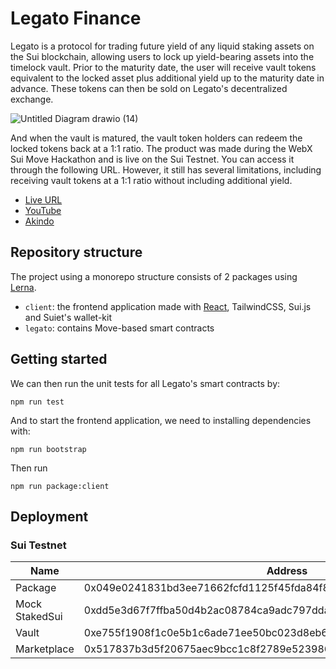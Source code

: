 # Legato Finance

Legato is a protocol for trading future yield of any liquid staking assets on the Sui blockchain, allowing users to lock up yield-bearing assets into the timelock vault. Prior to the maturity date, the user will receive vault tokens equivalent to the locked asset plus additional yield up to the maturity date in advance. These tokens can then be sold on Legato's decentralized exchange.

![Untitled Diagram drawio (14)](https://github.com/pisuthd/legato-finance/assets/18402217/a1c19022-8c2f-42d5-a5a2-33c6abcbdc92)

And when the vault is matured, the vault token holders can redeem the locked tokens back at a 1:1 ratio. The product was made during the WebX Sui Move Hackathon and is live on the Sui Testnet. You can access it through the following URL. However, it still has several limitations, including receiving vault tokens at a 1:1 ratio without including additional yield.

- [Live URL](https://legato-finance-client.vercel.app/)
- [YouTube](https://youtu.be/INN8mz4Qzws)
- [Akindo](https://app.akindo.io/communities/xKao6wZaqu6XPWv6/products/d8RoedOEZtVDx7N2)

## Repository structure

The project using a monorepo structure consists of 2 packages using [Lerna](https://lerna.js.org).

- `client`: the frontend application made with [React](https://react.dev/), TailwindCSS, Sui.js and Suiet's wallet-kit
- `legato`: contains Move-based smart contracts

## Getting started

We can then run the unit tests for all Legato's smart contracts by:

```
npm run test
```

And to start the frontend application, we need to installing dependencies with:

```
npm run bootstrap
```
Then run
```
npm run package:client
```

## Deployment

### Sui Testnet

Name | Address 
--- | --- 
Package | 0x049e0241831bd3ee71662fcfd1125f45fda84f8c892a36ae530fdc1c7f7d7884
Mock StakedSui | 0xdd5e3d67f7ffba50d4b2ac08784ca9adc797dda53c27ede73a521aab3a2ebab5
Vault | 0xe755f1908f1c0e5b1c6ade71ee50bc023d8eb60bcfb1d8eb4d27878d45a1dfd1
Marketplace | 0x517837b3d5f20675aec9bcc1c8f2789e523986bc5562b2e96fc177d055beb4ca
